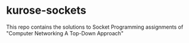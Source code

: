 # kurose-sockets
This repo contains the solutions to Socket Programming assignments of "Computer Networking A Top-Down Approach"
